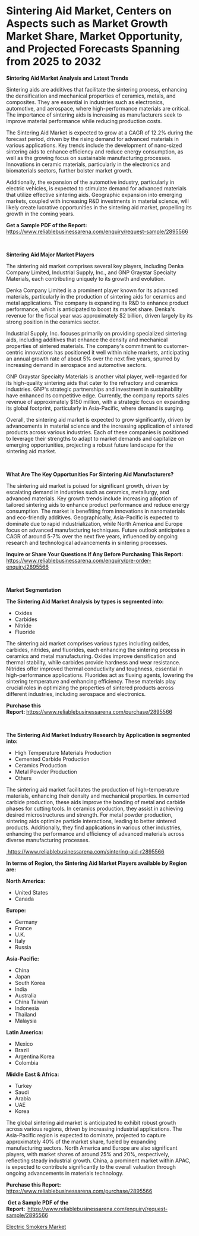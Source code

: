 <p><h1>Sintering Aid Market, Centers on Aspects such as Market Growth Market Share, Market Opportunity, and Projected Forecasts Spanning from 2025 to 2032</h1></p><p><strong>Sintering Aid Market Analysis and Latest Trends</strong></p>
<p><p>Sintering aids are additives that facilitate the sintering process, enhancing the densification and mechanical properties of ceramics, metals, and composites. They are essential in industries such as electronics, automotive, and aerospace, where high-performance materials are critical. The importance of sintering aids is increasing as manufacturers seek to improve material performance while reducing production costs.</p><p>The Sintering Aid Market is expected to grow at a CAGR of 12.2% during the forecast period, driven by the rising demand for advanced materials in various applications. Key trends include the development of nano-sized sintering aids to enhance efficiency and reduce energy consumption, as well as the growing focus on sustainable manufacturing processes. Innovations in ceramic materials, particularly in the electronics and biomaterials sectors, further bolster market growth.</p><p>Additionally, the expansion of the automotive industry, particularly in electric vehicles, is expected to stimulate demand for advanced materials that utilize effective sintering aids. Geographic expansion into emerging markets, coupled with increasing R&D investments in material science, will likely create lucrative opportunities in the sintering aid market, propelling its growth in the coming years.</p></p>
<p><strong>Get a Sample PDF of the Report:&nbsp;</strong> <a href="https://www.reliablebusinessarena.com/enquiry/request-sample/2895566?utm_campaign=3165&utm_medium=2&utm_source=Github&utm_content=ia&utm_term=15032025&utm_id=sintering-aid">https://www.reliablebusinessarena.com/enquiry/request-sample/2895566</a></p>
<p>&nbsp;</p>
<p><strong>Sintering Aid Major Market Players</strong></p>
<p><p>The sintering aid market comprises several key players, including Denka Company Limited, Industrial Supply, Inc., and GNP Graystar Specialty Materials, each contributing uniquely to its growth and evolution.</p><p>Denka Company Limited is a prominent player known for its advanced materials, particularly in the production of sintering aids for ceramics and metal applications. The company is expanding its R&D to enhance product performance, which is anticipated to boost its market share. Denka's revenue for the fiscal year was approximately $2 billion, driven largely by its strong position in the ceramics sector.</p><p>Industrial Supply, Inc. focuses primarily on providing specialized sintering aids, including additives that enhance the density and mechanical properties of sintered materials. The company's commitment to customer-centric innovations has positioned it well within niche markets, anticipating an annual growth rate of about 5% over the next five years, spurred by increasing demand in aerospace and automotive sectors.</p><p>GNP Graystar Specialty Materials is another vital player, well-regarded for its high-quality sintering aids that cater to the refractory and ceramics industries. GNP's strategic partnerships and investment in sustainability have enhanced its competitive edge. Currently, the company reports sales revenue of approximately $150 million, with a strategic focus on expanding its global footprint, particularly in Asia-Pacific, where demand is surging.</p><p>Overall, the sintering aid market is expected to grow significantly, driven by advancements in material science and the increasing application of sintered products across various industries. Each of these companies is positioned to leverage their strengths to adapt to market demands and capitalize on emerging opportunities, projecting a robust future landscape for the sintering aid market.</p></p>
<p>&nbsp;</p>
<p><strong>What Are The Key Opportunities For Sintering Aid Manufacturers?</strong></p>
<p><p>The sintering aid market is poised for significant growth, driven by escalating demand in industries such as ceramics, metallurgy, and advanced materials. Key growth trends include increasing adoption of tailored sintering aids to enhance product performance and reduce energy consumption. The market is benefiting from innovations in nanomaterials and eco-friendly additives. Geographically, Asia-Pacific is expected to dominate due to rapid industrialization, while North America and Europe focus on advanced manufacturing techniques. Future outlook anticipates a CAGR of around 5-7% over the next five years, influenced by ongoing research and technological advancements in sintering processes.</p></p>
<p><strong>Inquire or Share Your Questions If Any Before Purchasing This Report:</strong> <a href="https://www.reliablebusinessarena.com/enquiry/pre-order-enquiry/2895566?utm_campaign=3165&utm_medium=2&utm_source=Github&utm_content=ia&utm_term=15032025&utm_id=sintering-aid">https://www.reliablebusinessarena.com/enquiry/pre-order-enquiry/2895566</a></p>
<p>&nbsp;</p>
<p><strong>Market Segmentation</strong></p>
<p><strong>The Sintering Aid Market Analysis by types is segmented into:</strong></p>
<p><ul><li>Oxides</li><li>Carbides</li><li>Nitride</li><li>Fluoride</li></ul></p>
<p><p>The sintering aid market comprises various types including oxides, carbides, nitrides, and fluorides, each enhancing the sintering process in ceramics and metal manufacturing. Oxides improve densification and thermal stability, while carbides provide hardness and wear resistance. Nitrides offer improved thermal conductivity and toughness, essential in high-performance applications. Fluorides act as fluxing agents, lowering the sintering temperature and enhancing efficiency. These materials play crucial roles in optimizing the properties of sintered products across different industries, including aerospace and electronics.</p></p>
<p><strong>Purchase this Report:&nbsp;</strong><a href="https://www.reliablebusinessarena.com/purchase/2895566?utm_campaign=3165&utm_medium=2&utm_source=Github&utm_content=ia&utm_term=15032025&utm_id=sintering-aid">https://www.reliablebusinessarena.com/purchase/2895566</a></p>
<p>&nbsp;</p>
<p><strong>The Sintering Aid Market Industry Research by Application is segmented into:</strong></p>
<p><ul><li>High Temperature Materials Production</li><li>Cemented Carbide Production</li><li>Ceramics Production</li><li>Metal Powder Production</li><li>Others</li></ul></p>
<p><p>The sintering aid market facilitates the production of high-temperature materials, enhancing their density and mechanical properties. In cemented carbide production, these aids improve the bonding of metal and carbide phases for cutting tools. In ceramics production, they assist in achieving desired microstructures and strength. For metal powder production, sintering aids optimize particle interactions, leading to better sintered products. Additionally, they find applications in various other industries, enhancing the performance and efficiency of advanced materials across diverse manufacturing processes.</p></p>
<p><a href="https://www.reliablebusinessarena.com/sintering-aid-r2895566?utm_campaign=3165&utm_medium=2&utm_source=Github&utm_content=ia&utm_term=15032025&utm_id=sintering-aid">&nbsp;https://www.reliablebusinessarena.com/sintering-aid-r2895566</a></p>
<p><strong>In terms of Region, the Sintering Aid Market Players available by Region are:</strong></p>
<p>
    <p> <strong> North America: </strong>
        <ul>
            <li>United States</li>
            <li>Canada</li>
        </ul>
        </p> 
    <p> <strong> Europe: </strong>
        <ul>
            <li>Germany</li>
            <li>France</li>
            <li>U.K.</li>
            <li>Italy</li>
            <li>Russia</li>
        </ul>
        </p> 
    <p> <strong> Asia-Pacific: </strong>
        <ul>
            <li>China</li>
            <li>Japan</li>
            <li>South Korea</li>
            <li>India</li>
            <li>Australia</li>
            <li>China Taiwan</li>
            <li>Indonesia</li>
            <li>Thailand</li>
            <li>Malaysia</li>
        </ul>
        </p> 
    <p> <strong> Latin America: </strong>
        <ul>
            <li>Mexico</li>
            <li>Brazil</li>
            <li>Argentina Korea</li>
            <li>Colombia</li>
        </ul>
        </p> 
    <p> <strong> Middle East & Africa: </strong>
        <ul>
            <li>Turkey</li>
            <li>Saudi</li>
            <li>Arabia</li>
            <li>UAE</li>
            <li>Korea</li>
        </ul>
    </p>
    </p>
<p><p>The global sintering aid market is anticipated to exhibit robust growth across various regions, driven by increasing industrial applications. The Asia-Pacific region is expected to dominate, projected to capture approximately 40% of the market share, fueled by expanding manufacturing sectors. North America and Europe are also significant players, with market shares of around 25% and 20%, respectively, reflecting steady industrial growth. China, a prominent market within APAC, is expected to contribute significantly to the overall valuation through ongoing advancements in materials technology.</p></p>
<p><strong>Purchase this Report: </strong><a href="https://www.reliablebusinessarena.com/purchase/2895566?utm_campaign=3165&utm_medium=2&utm_source=Github&utm_content=ia&utm_term=15032025&utm_id=sintering-aid">https://www.reliablebusinessarena.com/purchase/2895566</a></p>
<p>&nbsp;<strong>Get a Sample PDF of the Report:&nbsp;&nbsp;</strong><a href="https://www.reliablebusinessarena.com/enquiry/request-sample/2895566?utm_campaign=3165&utm_medium=2&utm_source=Github&utm_content=ia&utm_term=15032025&utm_id=sintering-aid">https://www.reliablebusinessarena.com/enquiry/request-sample/2895566</a></p>
<p><strong></strong></p>
<p><p><a href="https://github.com/leehihkl/Market-Research-Report-List-1/blob/main/electric-smokers-market.md?utm_campaign=3165&utm_medium=2&utm_source=Github&utm_content=ia&utm_term=15032025&utm_id=sintering-aid">Electric Smokers Market</a></p></p>